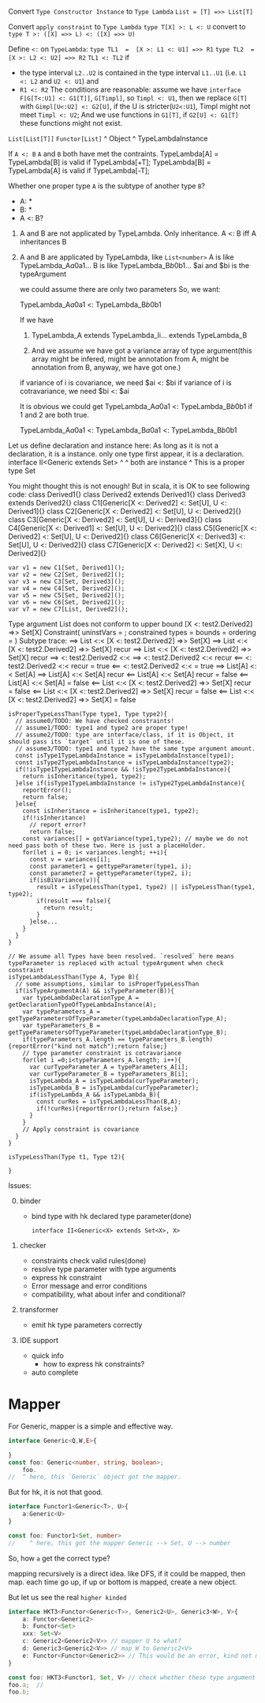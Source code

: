 

Convert `Type Constructor Instance` to `Type Lambda`
`List = [T] =>> List[T]`

Convert `apply constraint` to `Type Lambda`
`type T[X] >: L <: U` convert to `type T >: ([X] =>> L) <: ([X] =>> U)`

Define `<:` on `TypeLambda`:
`type TL1  =  [X >: L1 <: U1] =>> R1`
`type TL2  =  [X >: L2 <: U2] =>> R2`
`TL1 <: TL2` if
  - the type interval `L2..U2` is contained in the type interval `L1..U1` (i.e. `L1 <: L2` and `U2 <: U1`) and
  - `R1 <: R2`
The conditions are reasonable: assume we have `interface F[G[T<:U1] <: G1[T]]`, `G[Timpl]`, so `Timpl <: U1`,
then we replace `G[T]` with `Gimpl[U<:U2] <: G2[U]`, if the U is stricter(`U2<:U1`), Timpl might not meet `Timpl <: U2`;
And we use functions in `G1[T]`, if `G2[U] <: G1[T]` these functions might not exist.

`List[List[T]]`
`Functor[List]`
^ Object ^ TypeLambdaInstance

If `A <: B`
`A` and `B` both have met the contraints.
TypeLambda[A] = TypeLambda[B] is valid if TypeLambda[+T];
TypeLambda[B] = TypeLambda[A] is valid if TypeLambda[-T];

Whether one proper type `A` is the subtype of another type `B`?

- A: *
- B: *
- A <: B?

1. A and B are not applicated by TypeLambda.
    Only inheritance.
    A <: B iff A inheritances B

2. A and B are applicated by TypeLambda, like `List<number>`
    A is like TypeLambda_A$a0$a1...
    B is like TypeLambda_B$b0$b1...
    $ai and $bi is the typeArgument

    we could assume there are only two parameters
    So, we want:

    TypeLambda_A$a0$a1 <: TypeLambda_B$b0$b1

    If we have
    1. TypeLambda_A extends TypeLambda_Ii... extends TypeLambda_B

    2. And we assume we have got a variance array of type argument(this array might be infered, might be annotation from A, might be annotation from B, anyway, we have got one.)

    if variance of i is covariance, we need $ai <: $bi
    if variance of i is cotravariance, we need $bi <: $ai

    It is obvious we could get TypeLambda_A$a0$a1 <: TypeLambda_B$b0$b1 if 1 and 2 are both true.

    TypeLambda_A$a0$a1 <: TypeLambda_B$a0$a1 <: TypeLambda_B$b0$b1


Let us define declaration and instance here:
As long as it is not a declaration, it is a  instance.
only one type first appear, it is a declaration.
interface II<Generic<X> extends Set<X>>
                                ^   ^ both are instance
                                ^   This is a proper type Set<X>

You might thought this is not enough! But in scala, it is OK to see following code:
    class Derived1{}
    class Derived2 extends Derived1{}
    class Derived3 extends Derived2{}
    class C1[Generic[X <: Derived2] <: Set[U], U <: Derived1]{}
    class C2[Generic[X <: Derived2] <: Set[U], U <: Derived2]{}
    class C3[Generic[X <: Derived2] <: Set[U], U <: Derived3]{}
    class C4[Generic[X <: Derived1] <: Set[U], U <: Derived2]{}
    class C5[Generic[X <: Derived2] <: Set[U], U <: Derived2]{}
    class C6[Generic[X <: Derived3] <: Set[U], U <: Derived2]{}
    class C7[Generic[X <: Derived2] <: Set[X], U <: Derived2]{}

    var v1 = new C1[Set, Derived1]();
    var v2 = new C2[Set, Derived2]();
    var v3 = new C3[Set, Derived3]();
    var v4 = new C4[Set, Derived2]();
    var v5 = new C5[Set, Derived2]();
    var v6 = new C6[Set, Derived2]();
    var v7 = new C7[List, Derived2]();

Type argument List does not conform to upper bound [X <: test2.Derived2] =>> Set[X]
Constraint(
 uninstVars = ;
 constrained types =
 bounds =
 ordering =
)
Subtype trace:
  ==> List <:< [X <: test2.Derived2] =>> Set[X]
    ==> List <:< [X <: test2.Derived2] =>> Set[X] recur
      ==> List <:< [X <: test2.Derived2] =>> Set[X] recur
        ==>  <: test2.Derived2 <:<
          ==>  <: test2.Derived2 <:<  recur
          <==  <: test2.Derived2 <:<  recur  = true
        <==  <: test2.Derived2 <:<    = true
        ==> List[A] <:< Set[A]
          ==> List[A] <:< Set[A] recur
          <== List[A] <:< Set[A] recur  = false
        <== List[A] <:< Set[A]   = false
      <== List <:< [X <: test2.Derived2] =>> Set[X] recur  = false
    <== List <:< [X <: test2.Derived2] =>> Set[X] recur  = false
  <== List <:< [X <: test2.Derived2] =>> Set[X]   = false

```
isProperTypeLessThan(Type type1, Type type2){
  // assume0/TODO: We have checked constraints!
  // assume1/TODO: type1 and type2 are proper type!
  // assume2/TODO: type are interface/class, if it is Object, it should pass its `target` until it is one of these.
  // assume3/TODO: type1 and type2 have the same type argument amount.
  const isType1TypeLambdaInstance = isTypeLambdaInstance(type1);
  const isType2TypeLambdaInstance = isTypeLambdaInstance(type2);
  if(!isType1TypeLambdaInstance && !isType2TypeLambdaInstance){
    return isInheritance(type1, type2);
  }else if(isType1TypeLambdaInstance != isType2TypeLambdaInstance){
    reportError();
    return false;
  }else{
    const isInheritance = isInheritance(type1, type2);
    if(!isInheritance)
      // report error?
      return false;
    const variances[] = gotVariance(type1,type2); // maybe we do not need pass both of these two. Here is just a placeHolder.
    for(let i = 0; i< variances.lenght; ++i){
      const v = variances[i];
      const parameter1 = gettypeParameter(type1, i);
      const parameter2 = gettypeParameter(type2, i);
      if(isBiVariance(v)){
        result = isTypeLessThan(type1, type2) || isTypeLessThan(type1, type2);
        if(result === false){
          return result;
        }
      }else...
    }
  }
}

// We assume all Types have been resolved. `resolved` here means typeParameter is replaced with actual typeArgument when check constraint
isTypeLambdaLessThan(Type A, Type B){
  // some assumptions, similar to isProperTypeLessThan
  if(isTypeArgumentA(A) && isTypeParameter(B)){
    var typeLambdaDeclarationType_A = getDeclarationTypeOfTypeLambdaInstance(A);
    var typeParameters_A = getTypeParametersOfTypeParameter(typeLambdaDeclarationType_A);
    var typeParameters_B = getTypeParametersOfTypeParameter(typeLambdaDeclarationType_B);
    if(typeParameters_A.length == typeParameters_B.length){reportError("kind not match");return false;}
    // type parameter constraint is cotravariance
    for(let i =0;i<typeParameters_A.length; i++){
      var curTypeParameter_A = typeParameters_A[i];
      var curTypeParameter_B = typeParameters_B[i];
      isTypeLambda_A = isTypeLambda(curTypeParameter);
      isTypeLambda_B = isTypeLambda(curTypeParameter);
      if(isTypeLambda_A && isTypeLambda_B){
        const curRes = isTypeLambdaLessThan(B,A);
        if(!curRes){reportError();return false;}
      }
    }
    // Apply constraint is covariance
  }
}
```

```
isTypeLessThan(Type t1, Type t2){

}
```


Issues:

0. binder
    - bind type with hk declared type parameter(done)

        ```
        interface II<Generic<X> extends Set<X>, X>
        ```

1. checker
    - constraints check valid rules(done)
    - resolve type parameter with type arguments
    - express hk constraint
    - Error message and error conditions
    - compatibility, what about infer and conditional?

2. transformer
    - emit hk type parameters correctly

3. IDE support
    - quick info
        - how to express hk constraints?
    - auto complete

# Mapper

For Generic, mapper is a simple and effective way.

``` ts
interface Generic<Q,W,E>{

}
const foo: Generic<number, string, boolean>;
    foo.
//  ^ here, this `Generic` object got the mapper.
```

But for hk, it is not that good.

``` ts
interface Functor1<Generic<T>, U>{
    a:Generic<U>
}

const foo: Functor1<Set, number>
//    ^ here, this got the mapper Generic --> Set, U --> number
```
So, how `a` get the correct type?

mapping recursively is a direct idea. like DFS, if it could be mapped, then map. each time go up, if up or bottom is mapped, create a new object.

But let us see the real `higher kinded`

``` ts
interface HKT3<Functor<Generic<T>>, Generic2<U>, Generic3<W>, V>{
    a: Functor<Generic2>
    b: Functor<Set>
    xxx: Set<V>
    c: Generic2<Generic2<V>> // mapper U to what?
    d: Generic3<Generic2<V>> // map W to Generic2<V>
    e: Functor<Functor<Generic2>> // This would be an error, kind not match! But we could still ask: map Generic to what?
}

const foo: HKT3<Functor1, Set, V> // check whether these type argument meet constraints; Do we need to initiate the type here? or it could be lazyed?
foo.a;  //
foo.b;
```

